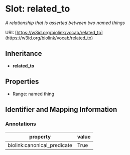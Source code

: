 # Slot: related_to
_A relationship that is asserted between two named things_


URI: [https://w3id.org/biolink/vocab/related_to](https://w3id.org/biolink/vocab/related_to)




## Inheritance

* **related_to**



## Properties

 * Range: named thing



## Identifier and Mapping Information





### Annotations

| property | value |
| --- | --- |
| biolink:canonical_predicate | True |


